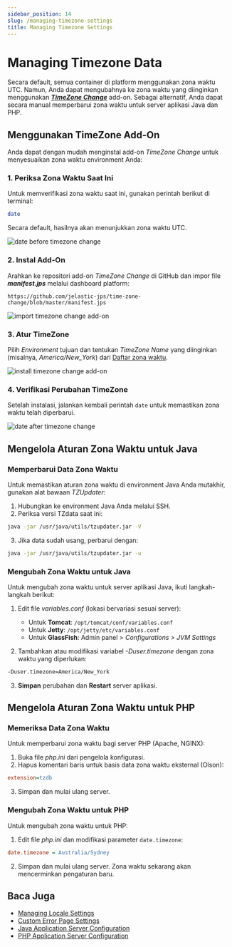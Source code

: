 ```yaml
---
sidebar_position: 14
slug: /managing-timezone-settings
title: Managing Timezone Settings
---
```

# Managing Timezone Data

Secara default, semua container di platform menggunakan zona waktu UTC. Namun, Anda dapat mengubahnya ke zona waktu yang diinginkan menggunakan _**[TimeZone Change](https://docs.dewacloud.com/docs/#timezone-add-on)**_ add-on. Sebagai alternatif, Anda dapat secara manual memperbarui zona waktu untuk server aplikasi Java dan PHP.

## Menggunakan TimeZone Add-On

Anda dapat dengan mudah menginstal add-on _TimeZone Change_ untuk menyesuaikan zona waktu environment Anda:

### 1. Periksa Zona Waktu Saat Ini

Untuk memverifikasi zona waktu saat ini, gunakan perintah berikut di terminal:

```bash
date
```

Secara default, hasilnya akan menunjukkan zona waktu UTC.

<img src="https://assets.dewacloud.com/dewacloud-docs/application_settings/managing-timezone-settings/01-date-before-timezone-change.png" alt="date before timezone change" max-width="100%"/>

### 2. Instal Add-On

Arahkan ke repositori add-on _TimeZone Change_ di GitHub dan impor file _**manifest.jps**_ melalui dashboard platform:

```url
https://github.com/jelastic-jps/time-zone-change/blob/master/manifest.jps
```

<img src="https://assets.dewacloud.com/dewacloud-docs/application_settings/managing-timezone-settings/02-import-timezone-change-add-on.png" alt="import timezone change add-on" max-width="100%"/>

### 3. Atur TimeZone

Pilih _Environment_ tujuan dan tentukan _TimeZone Name_ yang diinginkan (misalnya, _America/New_York_) dari [Daftar zona waktu](https://en.wikipedia.org/wiki/List_of_tz_database_time_zones).

<img src="https://assets.dewacloud.com/dewacloud-docs/application_settings/managing-timezone-settings/04-install-timezone-change-add-on.png" alt="install timezone change add-on" max-width="100%"/>

### 4. Verifikasi Perubahan TimeZone

Setelah instalasi, jalankan kembali perintah `date` untuk memastikan zona waktu telah diperbarui.

<img src="https://assets.dewacloud.com/dewacloud-docs/application_settings/managing-timezone-settings/05-date-after-timezone-change.png" alt="date after timezone change" max-width="100%"/>

## Mengelola Aturan Zona Waktu untuk Java

### Memperbarui Data Zona Waktu

Untuk memastikan aturan zona waktu di environment Java Anda mutakhir, gunakan alat bawaan _TZUpdater_:

1. Hubungkan ke environment Java Anda melalui SSH.
2. Periksa versi TZdata saat ini:

```bash
java -jar /usr/java/utils/tzupdater.jar -V
```

3. Jika data sudah usang, perbarui dengan:

```bash
java -jar /usr/java/utils/tzupdater.jar -u
```

### Mengubah Zona Waktu untuk Java

Untuk mengubah zona waktu untuk server aplikasi Java, ikuti langkah-langkah berikut:

1. Edit file _variables.conf_ (lokasi bervariasi sesuai server):
   - Untuk **Tomcat**: `/opt/tomcat/conf/variables.conf`
   - Untuk **Jetty**: `/opt/jetty/etc/variables.conf`
   - Untuk **GlassFish**: Admin panel > _Configurations > JVM Settings_

2. Tambahkan atau modifikasi variabel _-Duser.timezone_ dengan zona waktu yang diperlukan:

```bash
-Duser.timezone=America/New_York
```

3. **Simpan** perubahan dan **Restart** server aplikasi.

## Mengelola Aturan Zona Waktu untuk PHP

### Memeriksa Data Zona Waktu

Untuk memperbarui zona waktu bagi server PHP (Apache, NGINX):

1. Buka file _php.ini_ dari pengelola konfigurasi.
2. Hapus komentari baris untuk basis data zona waktu eksternal (Olson):

```ini
extension=tzdb
```

3. Simpan dan mulai ulang server.

### Mengubah Zona Waktu untuk PHP

Untuk mengubah zona waktu untuk PHP:

1. Edit file _php.ini_ dan modifikasi parameter `date.timezone`:

```ini
date.timezone = Australia/Sydney
```

2. Simpan dan mulai ulang server. Zona waktu sekarang akan mencerminkan pengaturan baru.

## Baca Juga

- [Managing Locale Settings](https://docs.dewacloud.com/docs/locale-settings/)
- [Custom Error Page Settings](https://docs.dewacloud.com/docs/custom-error-page/)
- [Java Application Server Configuration](https://docs.dewacloud.com/docs/java-application-server-config/)
- [PHP Application Server Configuration](https://docs.dewacloud.com/docs/php-application-server-config/)